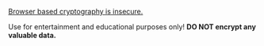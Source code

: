 [Browser based cryptography is insecure.](https://www.nccgroup.trust/us/about-us/newsroom-and-events/blog/2011/august/javascript-cryptography-considered-harmful/)

Use for entertainment and educational purposes only! **DO NOT encrypt any valuable data.**